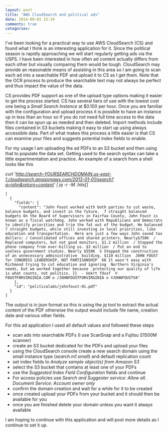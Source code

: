 ```yaml
---
layout: post
title: "AWS CloudSearch and political ads"
date: 2014-09-01 15:34
comments: true
categories: 
---
```

I've been looking for a practical way to use AWS CloudSearch (CS) and found what I think is an interesting application for it.
Since the political season is rapidly approaching we will start regularly getting ads via the USPS.
I have been interested in how often ad content actually differs from each other but visually comparing them would be tough.
CloudSearch may provide an reasonable means of assisting in this area so I am going to scan each ad into a searchable PDF and upload it to CS as I get them.
Note that the OCR process to produce the searchable text may not always be perfect and thus impact the value of the data.

CS provides PDF support as one of the upload type options making it easier to get the process started.
CS has several tiers of use with the lowest cost one being a *Small Search Instance* at $0.100 per hour.
Once you are familiar with the configuration and upload process it is possible to have an instance up in less than an hour so if you do not need full time access to the data then it can be spun up as needed and then deleted.
Import methods include files contained in S3 buckets making it easy to start up using always accessible data.
Part of what makes this process a little easier is that CS can examine your files and suggests potential index fields to enable.

For my usage I am uploading the ad PDFs to an S3 bucket and then using that to populate the data set.
Getting used to the search syntax can take a little experimentation and practice.
An example of a search from a shell looks like this

*curl 'http://search-YOURSEARCHDOMAIN.us-east-1.cloudsearch.amazonaws.com/2013-01-01/search?q=john&return=content' | jq -r -M .hits[]*

	[
	  {
	    "fields": {
	      "content": "John Foust worked with both parties to cut waste, balance budgets, and invest in the future.  7 straight balanced budgets On the Board of Supervisors in Fairfax County, John Foust is known as a fiscal watchdog. John worked with Republicans and Democrats to identify priorities and trim the fat out of the budget. He balanced 7 straight budgets, while still investing in local priorities, like education and transportation.  Here are just a few ways John saved tax dollars: / Consolidated offices and shared printers. Nearly$750K  / Replaced computers, but not good monitors. $1.2 million  / Stopped the phone company from over-billing us. $3 million  / Put an end to useless government studies. Nearly $550K  S Stopped the construction of an unnecessary administrative  building. $110 million  JOHN FOUST for CONGRESS LEADERSHIP, NOT PARTISANSHIP  66 It wasn't easy with  Richmond trying to cut education and ignoring  Northern Virginia's needs, but we worked together because  protecting our quality of life is what counts, not politics. }}  - Uokrt fdusf  © F0USTF0RVIRGINIA.COM o /JOHNFOUSTFORVIRGINIA o ©JOHNFOUSTVA"
	    },
	    "id": "politicalads/johnfoust-01.pdf"
	  }
	]

The output is in json format so this is using the *jq* tool to extract the actual content of the PDF otherwise the output would include file name, creation date and various other fields.

For this ad application I used all default values and followed these steps

* scan ads into searchable PDFs (I use ScanSnap and a Fujitsu S1500M scanner)
* create an S3 bucket dedicated for the PDFs and upload your files
* using the CloudSearch console create a new search domain using the small instance type (*search.m1.small*) and default replication count
* set index fields to *Analyze sample object(s) from Amazon S3*
* select the S3 bucket that contains at least one of your PDFs
* use the *Suggested Index Field Configuration* fields and continue
* For access policies use *Search and Suggester service: Allow all. Document Service: Account owner only*
* confirm the domain creation and wait for a while for it to be created
* once created upload your PDFs from your bucket and it should then be available for you
* once you are finished delete your domain unless you want it always available

I am hoping to continue with this application and will post more details as I continue to set it up.





